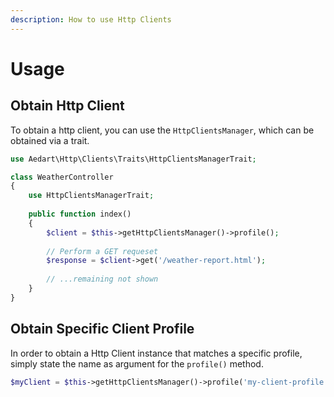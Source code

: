 ```yaml
---
description: How to use Http Clients
---
```


# Usage

## Obtain Http Client

To obtain a http client, you can use the `HttpClientsManager`, which can be obtained via a trait.

```php
use Aedart\Http\Clients\Traits\HttpClientsManagerTrait;

class WeatherController
{
    use HttpClientsManagerTrait;
    
    public function index()
    {
        $client = $this->getHttpClientsManager()->profile();
        
        // Perform a GET requeset
        $response = $client->get('/weather-report.html');
        
        // ...remaining not shown
    }
}
```

## Obtain Specific Client Profile

In order to obtain a Http Client instance that matches a specific profile, simply state the name as argument for the `profile()` method. 

```php
$myClient = $this->getHttpClientsManager()->profile('my-client-profile');
```
